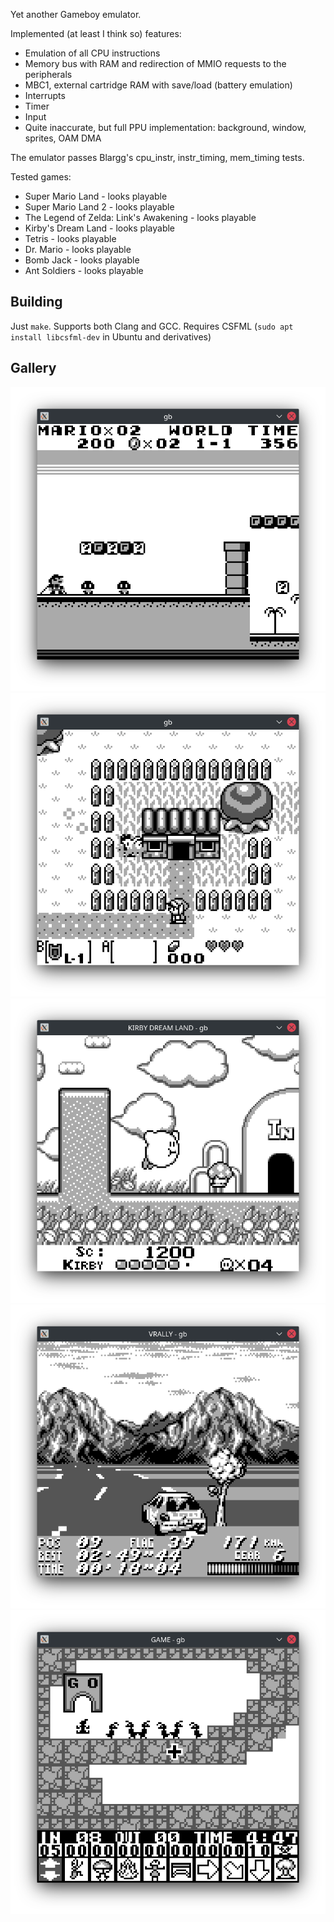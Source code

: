 Yet another Gameboy emulator.

Implemented (at least I think so) features:
* Emulation of all CPU instructions
* Memory bus with RAM and redirection of MMIO requests to the peripherals
* MBC1, external cartridge RAM with save/load (battery emulation)
* Interrupts
* Timer
* Input
* Quite inaccurate, but full PPU implementation: background, window, sprites, OAM DMA

The emulator passes Blargg's cpu_instr, instr_timing, mem_timing tests.

Tested games:
* Super Mario Land - looks playable
* Super Mario Land 2 - looks playable
* The Legend of Zelda: Link's Awakening - looks playable
* Kirby's Dream Land - looks playable
* Tetris - looks playable
* Dr. Mario - looks playable
* Bomb Jack - looks playable
* Ant Soldiers - looks playable

## Building

Just `make`. Supports both Clang and GCC. Requires CSFML (`sudo apt install libcsfml-dev` in Ubuntu and derivatives)

##  Gallery

![](screenshots/super_mario_land.png) ![](screenshots/links_awakening.png) ![](screenshots/kirby.png) ![](screenshots/vrally.png) ![](screenshots/ant_soldiers.png)
